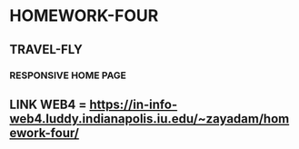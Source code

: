 # HOMEWORK-FOUR

## TRAVEL-FLY

### RESPONSIVE HOME PAGE

## LINK WEB4 = https://in-info-web4.luddy.indianapolis.iu.edu/~zayadam/homework-four/
